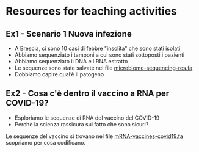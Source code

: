 # Resources for teaching activities

## Ex1 - Scenario 1 Nuova infezione

* A Brescia, ci sono 10 casi di febbre "insolita" che sono stati isolati
* Abbiamo sequenziato i tamponi a cui sono stati sottoposti i pazienti
* Abbiamo sequenziato il DNA e l'RNA estratto
* Le sequenze sono state salvate nel file [microbiome-sequencing-res.fa](./microbiome-sequencing-res.fa)
* Dobbiamo capire qual’è il patogeno


## Ex2 - Cosa c'è dentro il vaccino a RNA per COVID-19?

* Esploriamo le sequenze di RNA del vaccino del COVID-19
* Perchè la scienza rassicura sul fatto che sono sicuri?

Le sequenze del vaccino si trovano nel file [mRNA-vaccines-covid19.fa](./mRNA-vaccines-covid19.fa)
scopriamo per cosa codificano.


